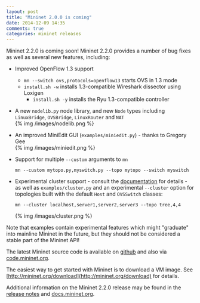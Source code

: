 ```yaml
---
layout: post
title: "Mininet 2.0.0 is coming"
date: 2014-12-09 14:35
comments: true
categories: mininet releases
---
```

Mininet 2.2.0 is coming soon! Mininet 2.2.0 provides a number of
bug fixes as well as several new features, including:

* Improved OpenFlow 1.3 support

  - `mn --switch ovs,protocols=openflow13` starts OVS in 1.3 mode
  - `install.sh -w` installs 1.3-compatible Wireshark dissector using
    Loxigen
    - `install.sh -y` installs the Ryu 1.3-compatible controller

* A new `nodelib.py` node library, and new `Node` types including
  `LinuxBridge`, `OVSBridge`, `LinuxRouter` and `NAT`<br>
  {% img /images/nodelib.png %}

* An improved MiniEdit GUI (`examples/miniedit.py`) - thanks to
  Gregory Gee <br>
  {% img /images/miniedit.png %}

* Support for multiple `--custom` arguments to `mn`

  `mn --custom mytopo.py,myswitch.py --topo mytopo --switch myswitch`

* Experimental cluster support - consult the
  [documentation](http://docs.mininet.org) for details -
  as well as `examples/cluster.py` and an experimental `--cluster`
  option for topologies built with the default `Host` and `OVSSwitch`
  classes:

  `mn --cluster localhost,server1,server2,server3 --topo tree,4,4`

  {% img /images/cluster.png %}

Note that examples contain experimental features which might
"graduate" into mainline Mininet in the future, but they should
not be considered a stable part of the Mininet API!

The latest Mininet source code is available on
[github]([http://github.com/mininet/mininet) and also via
[code.mininet.org](http://code.mininet.org).

The easiest way to get started with Mininet is to download a
VM image. See [http://mininet.org/download](http://mininet.org/download)
for details.

Additional information on the Mininet 2.2.0 release may be found in the
[release notes](http://wiki.mininet.org/Mininet-2.2.0-Release-Notes)
and [docs.mininet.org](http://docs.mininet.org).
